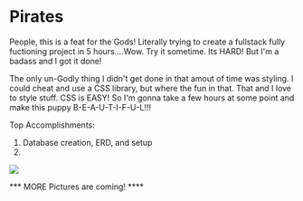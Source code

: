 # Pirates

People, this is a feat for the Gods! Literally trying to create a fullstack fully fuctioning project in 5 hours....Wow. Try it sometime. Its HARD! But I'm a badass and I got it done! 

The only un-Godly thing I didn't get done in that amout of time was styling. I could cheat and use a CSS library, but where the fun in that. That and I love to style stuff. CSS is EASY! So I'm gonna take a few hours at some point and make this puppy B-E-A-U-T-I-F-U-L!!! 

Top Accomplishments:
1. Database creation, ERD, and setup
2. 

![](https://github.com/lisabroadhead/Pirates/blob/main/Screen%20Shot%202022-06-03%20at%2012.33.43%20PM.png) 

*** MORE Pictures are coming! ****
